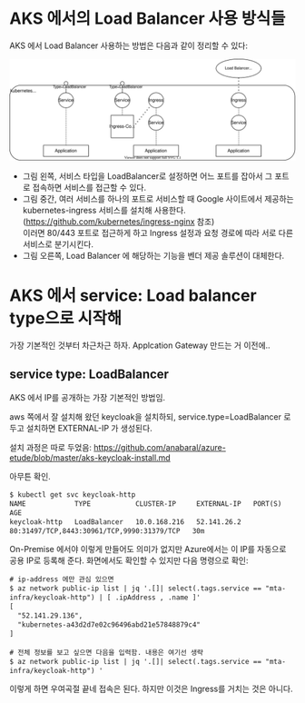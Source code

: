 # AKS 에서의 Load Balancer 사용 방식들

AKS 에서 Load Balancer 사용하는 방법은 다음과 같이 정리할 수 있다:

![K8s에서의 Load Balancer](https://github.com/anabaral/azure-etude/blob/master/img/k8s-lb-1.svg)

- 그림 왼쪽, 서비스 타입을 LoadBalancer로 설정하면 어느 포트를 잡아서 그 포트로 접속하면 서비스를 접근할 수 있다.
- 그림 중간, 여러 서비스를 하나의 포트로 서비스할 때 Google 사이트에서 제공하는 kubernetes-ingress 서비스를 설치해 사용한다.  
  (https://github.com/kubernetes/ingress-nginx 참조)  
  이러면 80/443 포트로 접근하게 하고  Ingress 설정과 요청 경로에 따라 서로 다른 서비스로 분기시킨다.
- 그림 오른쪽, Load Balancer 에 해당하는 기능을 벤더 제공 솔루션이 대체한다.


# AKS 에서 service: Load balancer type으로 시작해 

가장 기본적인 것부터 차근차근 하자. Applcation Gateway 만드는 거 이전에..

## service type: LoadBalancer

AKS 에서 IP를 공개하는 가장 기본적인 방법임.

aws 쪽에서 잘 설치해 왔던 keycloak을 설치하되, service.type=LoadBalancer 로 두고 설치하면 EXTERNAL-IP 가 생성된다.

설치 과정은 따로 두었음: https://github.com/anabaral/azure-etude/blob/master/aks-keycloak-install.md

아무튼 확인.
```
$ kubectl get svc keycloak-http
NAME            TYPE           CLUSTER-IP     EXTERNAL-IP   PORT(S)                                      AGE
keycloak-http   LoadBalancer   10.0.168.216   52.141.26.2   80:31497/TCP,8443:30961/TCP,9990:31379/TCP   30m
```

On-Premise 에서야 이렇게 만들어도 의미가 없지만 Azure에서는 이 IP를 자동으로 공용 IP로 등록해 준다.
화면에서도 확인할 수 있지만 다음 명령으로 확인:
```
# ip-address 에만 관심 있으면
$ az network public-ip list | jq '.[]| select(.tags.service == "mta-infra/keycloak-http") | [ .ipAddress , .name ]'
[
  "52.141.29.136",
  "kubernetes-a43d2d7e02c96496abd21e57848879c4"
]

# 전체 정보를 보고 싶으면 다음을 입력함. 내용은 여기선 생략
$ az network public-ip list | jq '.[]| select(.tags.service == "mta-infra/keycloak-http") '
```

이렇게 하면 우여곡절 끝네 접속은 된다. 하지만 이것은 Ingress를 거치는 것은 아니다.


